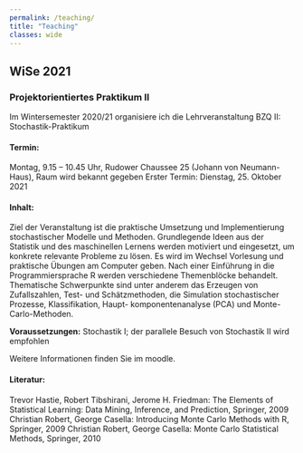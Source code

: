 ```yaml
---
permalink: /teaching/
title: "Teaching"
classes: wide
---
```


## WiSe 2021

### Projektorientiertes Praktikum II  

Im Wintersemester 2020/21 organisiere ich die Lehrveranstaltung
BZQ II: Stochastik-Praktikum

#### Termin:
Montag,
 9.15 – 10.45 Uhr,
Rudower Chaussee 25 (Johann von Neumann-Haus), Raum wird bekannt gegeben
Erster Termin: Dienstag, 25. Oktober 2021

#### Inhalt:
Ziel der Veranstaltung ist die praktische Umsetzung und Implementierung stochastischer
Modelle und Methoden. Grundlegende Ideen aus der Statistik und des maschinellen Lernens
werden motiviert und eingesetzt, um konkrete relevante Probleme zu lösen. Es wird im
Wechsel Vorlesung und praktische Übungen am Computer geben. Nach einer Einführung in
die Programmiersprache R werden verschiedene Themenblöcke behandelt. Thematische
Schwerpunkte sind unter anderem das Erzeugen von Zufallszahlen, Test- und
Schätzmethoden,
 die Simulation stochastischer Prozesse, Klassifikation, Haupt-
komponentenanalyse (PCA) und Monte-Carlo-Methoden.

**Voraussetzungen:** Stochastik I; der parallele Besuch von Stochastik II wird empfohlen

Weitere Informationen finden Sie im moodle.

#### Literatur:
Trevor Hastie, Robert Tibshirani, Jerome H. Friedman: The Elements of Statistical Learning:
Data Mining, Inference, and Prediction, Springer, 2009
Christian Robert, George Casella: Introducing Monte Carlo Methods with R, Springer, 2009
Christian Robert, George Casella: Monte Carlo Statistical Methods, Springer, 2010

